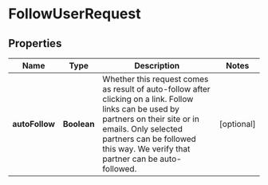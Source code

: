 

# FollowUserRequest


## Properties

| Name | Type | Description | Notes |
|------------ | ------------- | ------------- | -------------|
|**autoFollow** | **Boolean** | Whether this request comes as result of auto-follow after clicking on a link. Follow links can be used by partners on their site or in emails. Only selected partners can be followed this way. We verify that partner can be auto-followed. |  [optional] |



